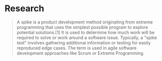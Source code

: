 # Research

> A spike is a product development method originating from extreme programming that uses the simplest possible program to explore potential solutions.[1] It is used to determine how much work will be required to solve or work around a software issue. Typically, a "spike test" involves gathering additional information or testing for easily reproduced edge cases. The term is used in agile software development approaches like Scrum or Extreme Programming. 


